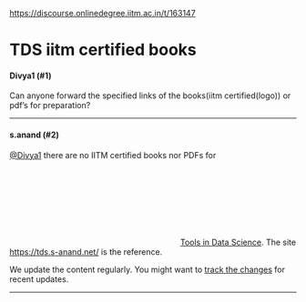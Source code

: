 https://discourse.onlinedegree.iitm.ac.in/t/163147

<html><head><meta charset='utf-8'><title>TDS iitm certified books</title></head><body>
<h1>TDS iitm certified books</h1>
<h4>Divya1 (#1)</h4>
<p>Can anyone forward the specified links of the books(iitm certified(logo)) or pdf’s for preparation?</p><hr>

<h4>s.anand (#2)</h4>
<p><a class="mention" href="/u/divya1">@Divya1</a> there are no IITM certified books nor PDFs for <a class="hashtag-cooked" data-id="34" data-ref="courses:tds-kb" data-slug="tds-kb" data-type="category" href="/c/courses/tds-kb/34"><span class="hashtag-icon-placeholder"><svg class="fa d-icon d-icon-square-full svg-icon svg-node"><use href="#square-full"></use></svg></span><span>Tools in Data Science</span></a>. The site <a href="https://tds.s-anand.net/">https://tds.s-anand.net/</a> is the reference.</p>
<p>We update the content regularly. You might want to <a href="https://github.com/sanand0/tools-in-data-science-public/commits/tds-2025-01/">track the changes</a> for recent updates.</p><hr>

</body></html>
